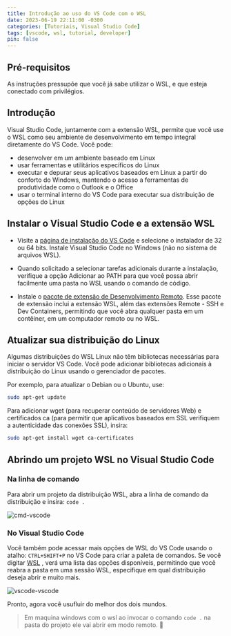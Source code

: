 ```yaml
---
title: Introdução ao uso do VS Code com o WSL
date: 2023-06-19 22:11:00 -0300
categories: [Tutoriais, Visual Studio Code]
tags: [vscode, wsl, tutorial, developer]
pin: false
---
```


## Pré-requisitos

As instruções pressupõe que você já sabe utilizar o WSL, e que esteja conectado com privilégios.

## Introdução

Visual Studio Code, juntamente com a extensão WSL, permite que você use o WSL como seu ambiente de desenvolvimento em tempo integral diretamente do VS Code. Você pode:

- desenvolver em um ambiente baseado em Linux
- usar ferramentas e utilitários específicos do Linux
- executar e depurar seus aplicativos baseados em Linux a partir do conforto do Windows, mantendo o acesso a ferramentas de produtividade como o Outlook e o Office
- usar o terminal interno do VS Code para executar sua distribuição de opções do Linux


## Instalar o Visual Studio Code e a extensão WSL

- Visite a [página de instalação do VS Code](https://code.visualstudio.com/download) e selecione o instalador de 32 ou 64 bits. Instale Visual Studio Code no Windows (não no sistema de arquivos WSL).

- Quando solicitado a selecionar tarefas adicionais durante a instalação, verifique a opção Adicionar ao PATH para que você possa abrir facilmente uma pasta no WSL usando o comando de código.

- Instale o [pacote de extensão de Desenvolvimento Remoto](https://marketplace.visualstudio.com/items?itemName=ms-vscode-remote.vscode-remote-extensionpack). Esse pacote de extensão inclui a extensão WSL, além das extensões Remote - SSH e Dev Containers, permitindo que você abra qualquer pasta em um contêiner, em um computador remoto ou no WSL.

## Atualizar sua distribuição do Linux

Algumas distribuições do WSL Linux não têm bibliotecas necessárias para iniciar o servidor VS Code. Você pode adicionar bibliotecas adicionais à distribuição do Linux usando o gerenciador de pacotes.

Por exemplo, para atualizar o Debian ou o Ubuntu, use:
```bash
sudo apt-get update
```

Para adicionar wget (para recuperar conteúdo de servidores Web) e certificados ca (para permitir que aplicativos baseados em SSL verifiquem a autenticidade das conexões SSL), insira:
```bash
sudo apt-get install wget ca-certificates
```

## Abrindo um projeto WSL no Visual Studio Code

### Na linha de comando

Para abrir um projeto da distribuição WSL, abra a linha de comando da distribuição e insira: `code .`

![cmd-vscode](https://learn.microsoft.com/pt-br/windows/wsl/media/wsl-open-vs-code.gif)

### No Visual Studio Code

Você também pode acessar mais opções de WSL do VS Code usando o atalho: `CTRL+SHIFT+P` no VS Code para criar a paleta de comandos. Se você digitar [WSL](2022-12-09-install-wsl-new.md) , verá uma lista das opções disponíveis, permitindo que você reabra a pasta em uma sessão WSL, especifique em qual distribuição deseja abrir e muito mais.

![vscode-vscode](https://learn.microsoft.com/pt-br/windows/wsl/media/vscode-remote-command-palette.png)

Pronto, agora você usufluir do melhor dos dois mundos.

> Em maquina windows com o wsl ao invocar o comando `code .` na pasta do projeto ele vai abrir em modo remoto. 🤞


